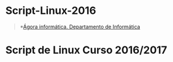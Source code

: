 # Script-Linux-2016
>*[Ágora informática. Departamento de Informática](http://informatica.xn--iesguadalpea-khb.es)

# Script de Linux Curso 2016/2017
